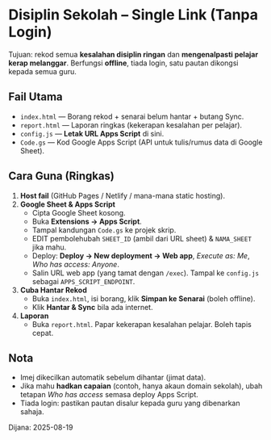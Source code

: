 # Disiplin Sekolah – Single Link (Tanpa Login)

Tujuan: rekod semua **kesalahan disiplin ringan** dan **mengenalpasti pelajar kerap melanggar**. Berfungsi **offline**, tiada login, satu pautan dikongsi kepada semua guru.

## Fail Utama
- `index.html` — Borang rekod + senarai belum hantar + butang Sync.
- `report.html` — Laporan ringkas (kekerapan kesalahan per pelajar).
- `config.js` — **Letak URL Apps Script** di sini.
- `Code.gs` — Kod Google Apps Script (API untuk tulis/rumus data di Google Sheet).

## Cara Guna (Ringkas)
1. **Host fail** (GitHub Pages / Netlify / mana-mana static hosting).
2. **Google Sheet & Apps Script**
   - Cipta Google Sheet kosong.
   - Buka **Extensions → Apps Script**.
   - Tampal kandungan `Code.gs` ke projek skrip.
   - EDIT pembolehubah `SHEET_ID` (ambil dari URL sheet) & `NAMA_SHEET` jika mahu.
   - Deploy: **Deploy → New deployment → Web app**, *Execute as: Me*, *Who has access: Anyone*.
   - Salin URL web app (yang tamat dengan `/exec`). Tampal ke `config.js` sebagai `APPS_SCRIPT_ENDPOINT`.
3. **Cuba Hantar Rekod**
   - Buka `index.html`, isi borang, klik **Simpan ke Senarai** (boleh offline).
   - Klik **Hantar & Sync** bila ada internet.
4. **Laporan**
   - Buka `report.html`. Papar kekerapan kesalahan pelajar. Boleh tapis cepat.

## Nota
- Imej dikecilkan automatik sebelum dihantar (jimat data).
- Jika mahu **hadkan capaian** (contoh, hanya akaun domain sekolah), ubah tetapan *Who has access* semasa deploy Apps Script.
- Tiada login: pastikan pautan disalur kepada guru yang dibenarkan sahaja.

Dijana: 2025-08-19
